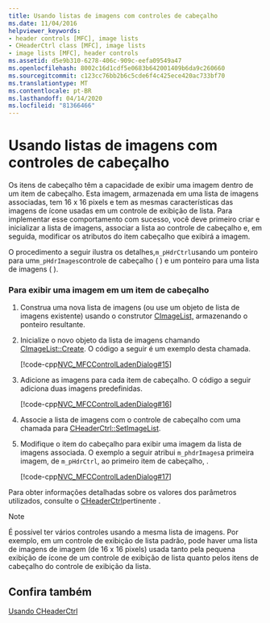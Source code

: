 ```yaml
---
title: Usando listas de imagens com controles de cabeçalho
ms.date: 11/04/2016
helpviewer_keywords:
- header controls [MFC], image lists
- CHeaderCtrl class [MFC], image lists
- image lists [MFC], header controls
ms.assetid: d5e9b310-6278-406c-909c-eefa09549a47
ms.openlocfilehash: 8002c16d1cdf5e0683b642001409b6da9c260660
ms.sourcegitcommit: c123cc76bb2b6c5cde6f4c425ece420ac733bf70
ms.translationtype: MT
ms.contentlocale: pt-BR
ms.lasthandoff: 04/14/2020
ms.locfileid: "81366466"
---
```

# <a name="using-image-lists-with-header-controls"></a>Usando listas de imagens com controles de cabeçalho

Os itens de cabeçalho têm a capacidade de exibir uma imagem dentro de um item de cabeçalho. Esta imagem, armazenada em uma lista de imagens associadas, tem 16 x 16 pixels e tem as mesmas características das imagens de ícone usadas em um controle de exibição de lista. Para implementar esse comportamento com sucesso, você deve primeiro criar e inicializar a lista de imagens, associar a lista ao controle de cabeçalho e, em seguida, modificar os atributos do item cabeçalho que exibirá a imagem.

O procedimento a seguir ilustra os detalhes,`m_pHdrCtrl`usando um ponteiro para um`m_pHdrImages`controle de cabeçalho ( ) e um ponteiro para uma lista de imagens ( ).

### <a name="to-display-an-image-in-a-header-item"></a>Para exibir uma imagem em um item de cabeçalho

1. Construa uma nova lista de imagens (ou use um objeto de lista de imagens existente) usando o construtor [CImageList,](../mfc/reference/cimagelist-class.md) armazenando o ponteiro resultante.

1. Inicialize o novo objeto da lista de imagens chamando [CImageList::Create](../mfc/reference/cimagelist-class.md#create). O código a seguir é um exemplo desta chamada.

   [!code-cpp[NVC_MFCControlLadenDialog#15](../mfc/codesnippet/cpp/using-image-lists-with-header-controls_1.cpp)]

1. Adicione as imagens para cada item de cabeçalho. O código a seguir adiciona duas imagens predefinidas.

   [!code-cpp[NVC_MFCControlLadenDialog#16](../mfc/codesnippet/cpp/using-image-lists-with-header-controls_2.cpp)]

1. Associe a lista de imagens com o controle de cabeçalho com uma chamada para [CHeaderCtrl::SetImageList](../mfc/reference/cheaderctrl-class.md#setimagelist).

1. Modifique o item do cabeçalho para exibir uma imagem da lista de imagens associada. O exemplo a seguir atribui `m_phdrImages`a primeira imagem, de `m_pHdrCtrl`, ao primeiro item de cabeçalho, .

   [!code-cpp[NVC_MFCControlLadenDialog#17](../mfc/codesnippet/cpp/using-image-lists-with-header-controls_3.cpp)]

Para obter informações detalhadas sobre os valores dos parâmetros utilizados, consulte o [CHeaderCtrl](../mfc/reference/cheaderctrl-class.md)pertinente .

> [!NOTE]
> É possível ter vários controles usando a mesma lista de imagens. Por exemplo, em um controle de exibição de lista padrão, pode haver uma lista de imagens de imagem (de 16 x 16 pixels) usada tanto pela pequena exibição de ícone de um controle de exibição de lista quanto pelos itens de cabeçalho do controle de exibição da lista.

## <a name="see-also"></a>Confira também

[Usando CHeaderCtrl](../mfc/using-cheaderctrl.md)
